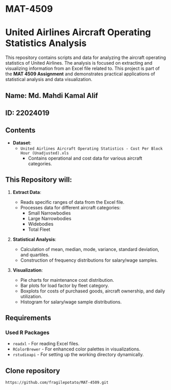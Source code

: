 # MAT-4509
# United Airlines Aircraft Operating Statistics Analysis

This repository contains scripts and data for analyzing the aircraft operating statistics of United Airlines. The analysis is focused on extracting and visualizing information from an Excel file related to.
This project is part of the **MAT 4509 Assignment** and demonstrates practical applications of statistical analysis and data visualization.

## Name: Md. Mahdi Kamal Alif
## ID: 22024019

## Contents

- **Dataset**: 
  - `United Airlines Aircraft Operating Statistics - Cost Per Block Hour (Unadjusted).xls`
    - Contains operational and cost data for various aircraft categories.


## This Repository will:

1. **Extract Data**: 
   - Reads specific ranges of data from the Excel file.
   - Processes data for different aircraft categories: 
     - Small Narrowbodies
     - Large Narrowbodies
     - Widebodies
     - Total Fleet

2. **Statistical Analysis**:
   - Calculation of mean, median, mode, variance, standard deviation, and quartiles.
   - Construction of frequency distributions for salary/wage samples.

3. **Visualization**:
   - Pie charts for maintenance cost distribution.
   - Bar plots for load factor by fleet category.
   - Boxplots for costs of purchased goods, aircraft ownership, and daily utilization.
   - Histogram for salary/wage sample distributions.

## Requirements

### Used R Packages

- `readxl` - For reading Excel files.
- `RColorBrewer` - For enhanced color palettes in visualizations.
- `rstudioapi` - For setting up the working directory dynamically.



## Clone repository
```
https://github.com/fragilepotato/MAT-4509.git
```


